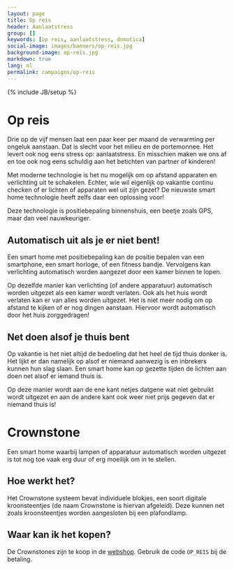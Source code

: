 ```yaml
---
layout: page
title: Op reis
header: Aanlaatstress
group: []
keywords: [op reis, aanlaatstress, domotica]
social-image: images/banners/op-reis.jpg
background-image: op-reis.jpg
markdown: true
lang: nl
permalink: campaigns/op-reis
---
```

{% include JB/setup %}

# Op reis

Drie op de vijf mensen laat een paar keer per maand de verwarming per ongeluk aanstaan. Dat is slecht voor het milieu
en de portemonnee. Het levert ook nog eens stress op: aanlaatstress. En misschien maken we ons af en toe ook nog
eens schuldig aan het betichten van partner of kinderen! 

Met moderne technologie is het nu mogelijk om op afstand apparaten en verlichting uit te schakelen. Echter, wie wil 
eigenlijk op vakantie continu checken of er lichten of apparaten wel uit zijn gezet? De nieuwste smart home
technologie heeft zelfs daar een oplossing voor!

Deze technologie is positiebepaling binnenshuis, een beetje zoals GPS, maar dan veel nauwkeuriger. 

## Automatisch uit als je er niet bent!

Een smart home met positiebepaling kan de positie bepalen van een smartphone, een smart horloge, of een fitness bandje.
Vervolgens kan verlichting automatisch worden aangezet door een kamer binnen te lopen.

Op dezelfde manier kan verlichting (of andere apparatuur) automatisch worden uitgezet als een kamer wordt verlaten.
Ook als het huis wordt verlaten kan er van alles worden uitgezet. Het is niet meer nodig om op afstand te kijken of
er nog dingen aanstaan. Hiervoor wordt automatisch door het huis zorggedragen!

## Net doen alsof je thuis bent

Op vakantie is het niet altijd de bedoeling dat het heel de tijd thuis donker is. Het lijkt er dan namelijk op alsof
er niemand aanwezig is en inbrekers kunnen hun slag slaan. Een smart home kan op gezette tijden de lichten aan doen
net alsof er iemand thuis is. 

Op deze manier wordt aan de ene kant netjes datgene wat niet gebruikt wordt uitgezet en aan de andere kant ook weer
niet prijs gegeven dat er niemand thuis is! 

# Crownstone

Een smart home waarbij lampen of apparatuur automatisch worden uitgezet is tot nog toe vaak erg duur of erg moeilijk
om in te stellen.

## Hoe werkt het?

Het Crownstone systeem bevat individuele blokjes, een soort digitale kroonsteentjes (de naam Crownstone is hiervan
afgeleid). Deze kunnen net zoals kroonsteentjes worden aangesloten bij een plafondlamp.

<!--
## Installatie

De installatie bij een plafondlamp is te zien in de volgende plaatjes:

![Crownstone installatie achter een plafondlamp]({{ site.url }}/attachments/installing-crownstone-light.png){: style="width:100%"}


## Smartphone applicatie
-->

## Waar kan ik het kopen?

De Crownstones zijn te koop in de [webshop](https://shop.crownstone.rocks/products/built-in-crownstone). Gebruik
de code `OP_REIS` bij de betaling.


<!--

# Bronnen


[1] Infographic: welke apparaten zorgen voor de meeste aanlaatstress ([stylecowboys](https://www.stylecowboys.nl/domotica/infographic-welke-apparaten-zorgen-voor-de-meeste-aanlaatstress), Engels origineel: [Honeywell](https://www.honeywell.com/newsroom/news/2014/12/new-research-uncovers-fear-of-leaving-on-appliances-is-a-major-worry))
-->


<!--
[2] Dangers of double checking: [Psychology Today](https://www.psychologytoday.com/us/articles/200603/the-dangers-double-checking)
-->
